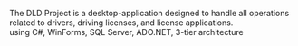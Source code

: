 The DLD Project is a desktop-application designed to handle all operations related to drivers,
driving licenses, and license applications.         
using C#, WinForms, SQL Server, ADO.NET, 3-tier architecture
